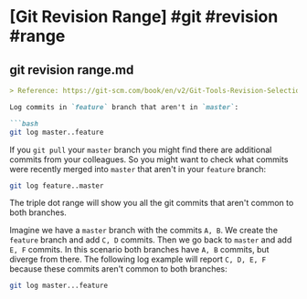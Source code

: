 # [Git Revision Range] #git #revision #range

## git revision range.md

```markdown
> Reference: https://git-scm.com/book/en/v2/Git-Tools-Revision-Selection

Log commits in `feature` branch that aren't in `master`:

```bash
git log master..feature
```

If you `git pull` your `master` branch you might find there are additional commits from your colleagues. So you might want to check what commits were recently merged into `master` that aren't in your `feature` branch:

```bash
git log feature..master
```

The triple dot range will show you all the git commits that aren't common to both branches. 

Imagine we have a `master` branch with the commits `A, B`. We create the `feature` branch and add `C, D` commits. Then we go back to `master` and add `E, F` commits. In this scenario both branches have `A, B` commits, but diverge from there. The following log example will report `C, D, E, F` because these commits aren't common to both branches:

```bash
git log master...feature
```
```

